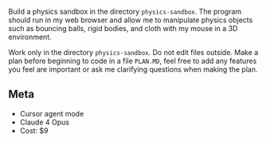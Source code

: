 Build a physics sandbox in the directory `physics-sandbox`. The program should run in my web browser and allow me to manipulate physics objects such as bouncing balls, rigid bodies, and cloth with my mouse in a 3D environment.

Work only in the directory `physics-sandbox`. Do not edit files outside. Make a plan before beginning to code in a file `PLAN.MD`, feel free to add any features you feel are important or ask me clarifying questions when making the plan. 

## Meta

- Cursor agent mode
- Claude 4 Opus
- Cost: $9